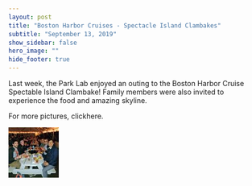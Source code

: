 ```yaml
---
layout: post
title: "Boston Harbor Cruises - Spectacle Island Clambakes"
subtitle: "September 13, 2019"
show_sidebar: false
hero_image: ""
hide_footer: true
---
```


Last week, the Park Lab enjoyed an outing to the Boston Harbor Cruise Spectable Island Clambake! Family members were also invited to experience the food and amazing skyline.

For more pictures, clickhere.

![Image](/img/news-images/20190905_201412.jpg)

